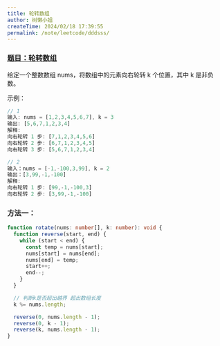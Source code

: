 ```yaml
---
title: 轮转数组
author: 树懒小姐
createTime: 2024/02/18 17:39:55
permalink: /note/leetcode/dddsss/
---
```


### [题目：轮转数组](https://leetcode.cn/problems/rotate-array/?envType=study-plan-v2&envId=top-interview-150)

给定一个整数数组 nums，将数组中的元素向右轮转 k 个位置，其中 k 是非负数。

示例：

```js
// 1
输入: nums = [1,2,3,4,5,6,7], k = 3
输出: [5,6,7,1,2,3,4]
解释:
向右轮转 1 步: [7,1,2,3,4,5,6]
向右轮转 2 步: [6,7,1,2,3,4,5]
向右轮转 3 步: [5,6,7,1,2,3,4]

// 2
输入：nums = [-1,-100,3,99], k = 2
输出：[3,99,-1,-100]
解释:
向右轮转 1 步: [99,-1,-100,3]
向右轮转 2 步: [3,99,-1,-100]
```

### 方法一：

```ts
function rotate(nums: number[], k: number): void {
  function reverse(start, end) {
    while (start < end) {
      const temp = nums[start];
      nums[start] = nums[end];
      nums[end] = temp;
      start++;
      end--;
    }
  }

  // 判断k是否超出越界 超出数组长度
  k %= nums.length;

  reverse(0, nums.length - 1);
  reverse(0, k - 1);
  reverse(k, nums.length - 1);
}
```

